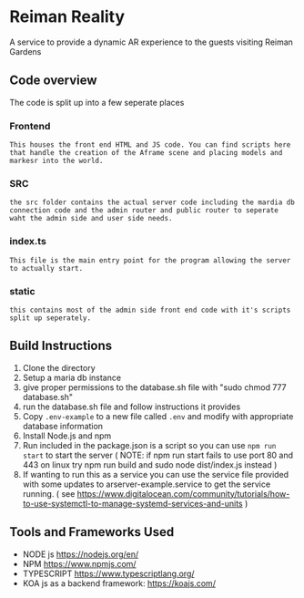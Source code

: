 # Reiman Reality
A service to provide a dynamic AR experience to the guests visiting Reiman Gardens


## Code overview
The code is split up into a few seperate places 

### Frontend 
	This houses the front end HTML and JS code. You can find scripts here that handle the creation of the Aframe scene and placing models and markesr into the world.
### SRC 
	the src folder contains the actual server code including the mardia db connection code and the admin router and public router to seperate waht the admin side and user side needs.
### index.ts 
	This file is the main entry point for the program allowing the server to actually start.
### static
	this contains most of the admin side front end code with it's scripts split up seperately.

## Build Instructions

1. Clone the directory
2. Setup a maria db instance 
3. give proper permissions to the database.sh file with "sudo chmod 777 database.sh"
4. run the database.sh file and follow instructions it provides
5. Copy `.env-example` to a new file called `.env` and modify with appropriate database information
6. Install Node.js and npm
7. Run included in the package.json is a script so you can use `npm run start` to start the server ( NOTE: if npm run start fails to use port 80 and 443 on linux try npm run build and sudo node dist/index.js instead )
8. If wanting to run this as a service you can use the service file provided with some updates to arserver-example.service to get the service running. ( see https://www.digitalocean.com/community/tutorials/how-to-use-systemctl-to-manage-systemd-services-and-units )

## Tools and Frameworks Used

- NODE js https://nodejs.org/en/
- NPM https://www.npmjs.com/
- TYPESCRIPT https://www.typescriptlang.org/
- KOA js as a backend framework: https://koajs.com/
